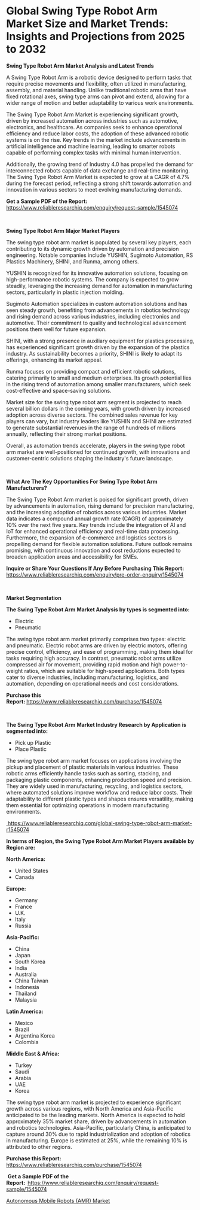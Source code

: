 <p><h1>Global Swing Type Robot Arm Market Size and Market Trends: Insights and Projections from 2025 to 2032</h1></p><p><strong>Swing Type Robot Arm Market Analysis and Latest Trends</strong></p>
<p><p>A Swing Type Robot Arm is a robotic device designed to perform tasks that require precise movements and flexibility, often utilized in manufacturing, assembly, and material handling. Unlike traditional robotic arms that have fixed rotational axes, swing type arms can pivot and extend, allowing for a wider range of motion and better adaptability to various work environments.</p><p>The Swing Type Robot Arm Market is experiencing significant growth, driven by increased automation across industries such as automotive, electronics, and healthcare. As companies seek to enhance operational efficiency and reduce labor costs, the adoption of these advanced robotic systems is on the rise. Key trends in the market include advancements in artificial intelligence and machine learning, leading to smarter robots capable of performing complex tasks with minimal human intervention.</p><p>Additionally, the growing trend of Industry 4.0 has propelled the demand for interconnected robots capable of data exchange and real-time monitoring. The Swing Type Robot Arm Market is expected to grow at a CAGR of 4.7% during the forecast period, reflecting a strong shift towards automation and innovation in various sectors to meet evolving manufacturing demands.</p></p>
<p><strong>Get a Sample PDF of the Report:&nbsp;</strong> <a href="https://www.reliableresearchiq.com/enquiry/request-sample/1545074?utm_campaign=3352&utm_medium=2&utm_source=Github&utm_content=ia&utm_term=11042025&utm_id=swing-type-robot-arm">https://www.reliableresearchiq.com/enquiry/request-sample/1545074</a></p>
<p>&nbsp;</p>
<p><strong>Swing Type Robot Arm Major Market Players</strong></p>
<p><p>The swing type robot arm market is populated by several key players, each contributing to its dynamic growth driven by automation and precision engineering. Notable companies include YUSHIN, Sugimoto Automation, RS Plastics Machinery, SHINI, and Runma, among others.</p><p>YUSHIN is recognized for its innovative automation solutions, focusing on high-performance robotic systems. The company is expected to grow steadily, leveraging the increasing demand for automation in manufacturing sectors, particularly in plastic injection molding.</p><p>Sugimoto Automation specializes in custom automation solutions and has seen steady growth, benefiting from advancements in robotics technology and rising demand across various industries, including electronics and automotive. Their commitment to quality and technological advancement positions them well for future expansion.</p><p>SHINI, with a strong presence in auxiliary equipment for plastics processing, has experienced significant growth driven by the expansion of the plastics industry. As sustainability becomes a priority, SHINI is likely to adapt its offerings, enhancing its market appeal.</p><p>Runma focuses on providing compact and efficient robotic solutions, catering primarily to small and medium enterprises. Its growth potential lies in the rising trend of automation among smaller manufacturers, which seek cost-effective and space-saving solutions.</p><p>Market size for the swing type robot arm segment is projected to reach several billion dollars in the coming years, with growth driven by increased adoption across diverse sectors. The combined sales revenue for key players can vary, but industry leaders like YUSHIN and SHINI are estimated to generate substantial revenues in the range of hundreds of millions annually, reflecting their strong market positions.</p><p>Overall, as automation trends accelerate, players in the swing type robot arm market are well-positioned for continued growth, with innovations and customer-centric solutions shaping the industry's future landscape.</p></p>
<p>&nbsp;</p>
<p><strong>What Are The Key Opportunities For Swing Type Robot Arm Manufacturers?</strong></p>
<p><p>The Swing Type Robot Arm market is poised for significant growth, driven by advancements in automation, rising demand for precision manufacturing, and the increasing adoption of robotics across various industries. Market data indicates a compound annual growth rate (CAGR) of approximately 10% over the next five years. Key trends include the integration of AI and IoT for enhanced operational efficiency and real-time data processing. Furthermore, the expansion of e-commerce and logistics sectors is propelling demand for flexible automation solutions. Future outlook remains promising, with continuous innovation and cost reductions expected to broaden application areas and accessibility for SMEs.</p></p>
<p><strong>Inquire or Share Your Questions If Any Before Purchasing This Report:</strong> <a href="https://www.reliableresearchiq.com/enquiry/pre-order-enquiry/1545074?utm_campaign=3352&utm_medium=2&utm_source=Github&utm_content=ia&utm_term=11042025&utm_id=swing-type-robot-arm">https://www.reliableresearchiq.com/enquiry/pre-order-enquiry/1545074</a></p>
<p>&nbsp;</p>
<p><strong>Market Segmentation</strong></p>
<p><strong>The Swing Type Robot Arm Market Analysis by types is segmented into:</strong></p>
<p><ul><li>Electric</li><li>Pneumatic</li></ul></p>
<p><p>The swing type robot arm market primarily comprises two types: electric and pneumatic. Electric robot arms are driven by electric motors, offering precise control, efficiency, and ease of programming, making them ideal for tasks requiring high accuracy. In contrast, pneumatic robot arms utilize compressed air for movement, providing rapid motion and high power-to-weight ratios, which are suitable for high-speed applications. Both types cater to diverse industries, including manufacturing, logistics, and automation, depending on operational needs and cost considerations.</p></p>
<p><strong>Purchase this Report:&nbsp;</strong><a href="https://www.reliableresearchiq.com/purchase/1545074?utm_campaign=3352&utm_medium=2&utm_source=Github&utm_content=ia&utm_term=11042025&utm_id=swing-type-robot-arm">https://www.reliableresearchiq.com/purchase/1545074</a></p>
<p>&nbsp;</p>
<p><strong>The Swing Type Robot Arm Market Industry Research by Application is segmented into:</strong></p>
<p><ul><li>Pick up Plastic</li><li>Place Plastic</li></ul></p>
<p><p>The swing type robot arm market focuses on applications involving the pickup and placement of plastic materials in various industries. These robotic arms efficiently handle tasks such as sorting, stacking, and packaging plastic components, enhancing production speed and precision. They are widely used in manufacturing, recycling, and logistics sectors, where automated solutions improve workflow and reduce labor costs. Their adaptability to different plastic types and shapes ensures versatility, making them essential for optimizing operations in modern manufacturing environments.</p></p>
<p><a href="https://www.reliableresearchiq.com/global-swing-type-robot-arm-market-r1545074?utm_campaign=3352&utm_medium=2&utm_source=Github&utm_content=ia&utm_term=11042025&utm_id=swing-type-robot-arm">&nbsp;https://www.reliableresearchiq.com/global-swing-type-robot-arm-market-r1545074</a></p>
<p><strong>In terms of Region, the Swing Type Robot Arm Market Players available by Region are:</strong></p>
<p>
    <p> <strong> North America: </strong>
        <ul>
            <li>United States</li>
            <li>Canada</li>
        </ul>
        </p> 
    <p> <strong> Europe: </strong>
        <ul>
            <li>Germany</li>
            <li>France</li>
            <li>U.K.</li>
            <li>Italy</li>
            <li>Russia</li>
        </ul>
        </p> 
    <p> <strong> Asia-Pacific: </strong>
        <ul>
            <li>China</li>
            <li>Japan</li>
            <li>South Korea</li>
            <li>India</li>
            <li>Australia</li>
            <li>China Taiwan</li>
            <li>Indonesia</li>
            <li>Thailand</li>
            <li>Malaysia</li>
        </ul>
        </p> 
    <p> <strong> Latin America: </strong>
        <ul>
            <li>Mexico</li>
            <li>Brazil</li>
            <li>Argentina Korea</li>
            <li>Colombia</li>
        </ul>
        </p> 
    <p> <strong> Middle East & Africa: </strong>
        <ul>
            <li>Turkey</li>
            <li>Saudi</li>
            <li>Arabia</li>
            <li>UAE</li>
            <li>Korea</li>
        </ul>
    </p>
    </p>
<p><p>The swing type robot arm market is projected to experience significant growth across various regions, with North America and Asia-Pacific anticipated to be the leading markets. North America is expected to hold approximately 35% market share, driven by advancements in automation and robotics technologies. Asia-Pacific, particularly China, is anticipated to capture around 30% due to rapid industrialization and adoption of robotics in manufacturing. Europe is estimated at 25%, while the remaining 10% is attributed to other regions.</p></p>
<p><strong>Purchase this Report: </strong><a href="https://www.reliableresearchiq.com/purchase/1545074?utm_campaign=3352&utm_medium=2&utm_source=Github&utm_content=ia&utm_term=11042025&utm_id=swing-type-robot-arm">https://www.reliableresearchiq.com/purchase/1545074</a></p>
<p>&nbsp;<strong>Get a Sample PDF of the Report:&nbsp;&nbsp;</strong><a href="https://www.reliableresearchiq.com/enquiry/request-sample/1545074?utm_campaign=3352&utm_medium=2&utm_source=Github&utm_content=ia&utm_term=11042025&utm_id=swing-type-robot-arm">https://www.reliableresearchiq.com/enquiry/request-sample/1545074</a></p>
<p><strong></strong></p>
<p><p><a href="https://github.com/krinerstormy331/Market-Research-Report-List-1/blob/main/autonomous-mobile-robots-amr-market.md?utm_campaign=3352&utm_medium=2&utm_source=Github&utm_content=ia&utm_term=11042025&utm_id=swing-type-robot-arm">Autonomous Mobile Robots (AMR) Market</a></p></p>